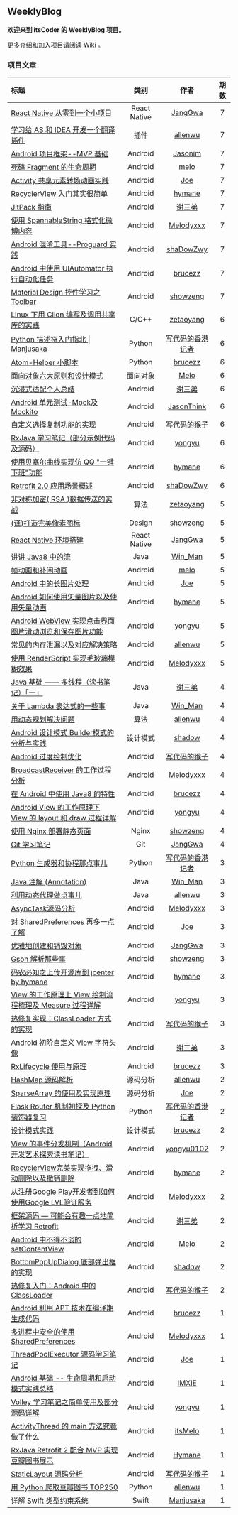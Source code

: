 ## WeeklyBlog
**欢迎来到 itsCoder 的 WeeklyBlog 项目。**


更多介绍和加入项目请阅读 [Wiki](https://github.com/itsCoder/weeklyblog/wiki) 。



### 项目文章

| 标题 | 类别 | 作者 | 期数 |
| :---- | :-----: | :--: | :-----: |
| [React Native 从零到一个小项目](http://janggwa.cn/2016/12/13/React%20Native%20%E4%BB%8E%E9%9B%B6%E5%88%B0%E4%B8%80%E4%B8%AA%E5%B0%8F%E9%A1%B9%E7%9B%AE/) | React Native | [JangGwa](https://github.com/JangGwa) |7|
| [学习给 AS 和 IDEA 开发一个翻译插件](http://allenwu.itscoder.com/write-a-plugin-for-idea-and-as) | 插件 | [allenwu](https://github.com/wuchangfeng) |7|
| [Android 项目框架--MVP 基础](http://hujiandong.com/2016/12/13/android-mvp-basic/) | Android | [Jasonim](https://github.com/Jasonim) |7|
| [死磕 Fragment 的生命周期](https://itsmelo.github.io/2016/12/12/%E6%AD%BB%E7%A3%95%20Fragment%20%E7%9A%84%E7%94%9F%E5%91%BD%E5%91%A8%E6%9C%9F/) | Android | [melo](https://github.com/itsMelo) |7|
| [Activity 共享元素转场动画实践](http://extremej.itscoder.com/zoom-up-animation/) | Android | [Joe](http://extremej.itscoder.com/) |7|
| [RecyclerView 入门其实很简单](http://hymane.itscoder.com/2016/12/03/hymane_20161204_how_to_controll_recyclerview/) | Android | [hymane](https://github.com/hymanme) |7|
| [JitPack 指南](http://imxie.cc/2016/12/04/how_to_upload_your_project_to_jitpack/) | Android | [谢三弟](https://github.com/xcc3641) |7|
| [使用 SpannableString 格式化微博内容](http://melodyxxx.com/2016/12/04/use_spannablestring_format_weibo/) | Android | [Melodyxxx](https://github.com/melodyxxx) |7|
| [Android 混淆工具--Proguard 实践](https://shadowzwy.github.io/2016/12/04/Android%E6%B7%B7%E6%B7%86%E5%B7%A5%E5%85%B7-Proguard%E5%AE%9E%E8%B7%B5.html) | Android | [shaDowZwy](https://github.com/shaDowZwy) |7|
| [Android 中使用 UIAutomator 执行自动化任务](http://brucezz.itscoder.com/use-uiautomator-in-android) | Android | [brucezz](https://github.com/brucezz) |7|
| [Material Design 控件学习之 Toolbar](http://showzeng.itscoder.com/android/2016/12/01/material-design-widget-toolbar.html) | Android | [showzeng](https://github.com/showzeng) |7|
| [Linux 下用 Clion 编写及调用共享库的实践](https://zetaoyang.github.io/post/2016/11/05/linux-shared-object.html) | C/C++ | [zetaoyang](https://github.com/zetaoyang) |6|
| [Python 描述符入门指北 \| Manjusaka](http://manjusaka.itscoder.com/2016/10/12/Something-about-Descriptor/) | Python | [写代码的香港记者](https://github.com/Zheaoli) |6|
| [Atom\-Helper 小脚本](http://brucezz.itscoder.com/atom-helper-script) | Python | [brucezz](https://github.com/brucezz) |6|
| [面向对象六大原则和设计模式](https://itsmelo.github.io/2016/11/20/%E9%9D%A2%E5%90%91%E5%AF%B9%E8%B1%A1%E5%85%AD%E5%A4%A7%E5%8E%9F%E5%88%99%E5%92%8C%E8%AE%BE%E8%AE%A1%E6%A8%A1%E5%BC%8F/) | 面向对象 | [Melo](https://github.com/itsMelo) |6|
| [沉浸式适配个人总结 ](http://imxie.cc/2016/11/08/jike_Immersive_project/) | Android  | [谢三弟](https://github.com/xcc3641) |6|
| [Android 单元测试-Mock及Mockito](http://hujiandong.com/2016/11/07/android-unit-test-mock/) | Android  | [JasonThink](https://github.com/jasonim) |6|
| [自定义选择复制功能的实现](http://jaeger.itscoder.com/android/2016/11/21/selectable-text-helper.html) | Android  | [写代码的猴子](https://github.com/laobie) |6|
| [RxJava 学习笔记（部分示例代码及源码）](http://yongyu.itscoder.com/2016/11/15/rxjava_learning_note/) | Android  | [yongyu](https://github.com/yongyu0102) |6|
| [使用贝塞尔曲线实现仿 QQ "一键下班"功能](http://hymane.itscoder.com/2016/11/13/hymane_20161113_qq_bubble_with_bezier/) | Android  | [hymane](https://github.com/hymanme) |6|
| [Retrofit 2\.0 应用场景概述](https://shadowzwy.github.io/2016/11/17/Retrofit-2.0-%E5%BA%94%E7%94%A8%E5%9C%BA%E6%99%AF%E6%A6%82%E8%BF%B0.html) | Android  | [shaDowZwy](https://github.com/shaDowZwy) |6|
| [非对称加密( RSA )数据传送的实战](https://zetaoyang.github.io/post/2016/10/06/rsa.html) | 算法 | [zetaoyang](https://github.com/zetaoyang) |5|
| [(译)打造完美像素图标](http://showzeng.itscoder.com/design/2016/10/22/make-pixel-perfect-icon.html) | Design | [showzeng](https://github.com/showzeng) |5|
| [React Native 环境搭建](http://janggwa.cn/2016/10/30/React%20Native%20%E7%8E%AF%E5%A2%83%E6%90%AD%E5%BB%BA/) | React Native | [JangGwa](https://github.com/JangGwa) |5|
| [讲讲 Java8 中的流](https://win-man.github.io/2016/10/21/%E8%AE%B2%E8%AE%B2Java8%E4%B8%AD%E7%9A%84%E6%B5%81/) | Java | [Win_Man](https://github.com/Win-Man) |5|
| [帧动画和补间动画](https://itsmelo.github.io/2016/10/31/%E5%B8%A7%E5%8A%A8%E7%94%BB%E5%92%8C%E8%A1%A5%E9%97%B4%E5%8A%A8%E7%94%BB/) | Android | [melo](https://itsmelo.github.io/) |5|
| [Android 中的长图片处理](http://extremej.itscoder.com/android_long_picture_process) | Android | [Joe](http://extremej.itscoder.com/) |5|
| [Android 如何使用矢量图片以及使用矢量动画](http://hymane.itscoder.com/2016/10/09/hymane_20161010_how_to_use_vector_drawable) | Android | [hymane](http://hymane.itscoder.com/) |5|
| [Android WebView 实现点击界面图片滑动浏览和保存图片功能](http://yongyu.itscoder.com/2016/10/24/show_image_from_webView/#more) | Android | [yongyu](https://github.com/yongyu0102) |5|
| [常见的内存泄漏以及对应解决策略](http://allenwu.itscoder.com/oom-and-solution) | Android | [allenwu](http://allenwu.itscoder.com/) |5|
| [使用 RenderScript 实现毛玻璃模糊效果](http://melodyxxx.com/2016/10/09/blur-image-by-renderscript/) | Android | [Melodyxxx](https://github.com/melodyxxx) |5|
| [Java 基础 —— 多线程（读书笔记）「一」](http://imxie.cc/2016/09/21/Review-Java-Thread/) | Java | [谢三弟](https://github.com/xcc3641) |4|
| [关于 Lambda 表达式的一些事](https://win-man.github.io/2016/09/24/%E5%85%B3%E4%BA%8E%20Lambda%20%E8%A1%A8%E8%BE%BE%E5%BC%8F%E7%9A%84%E4%B8%80%E4%BA%9B%E4%BA%8B/) | Java | [Win_Man](https://github.com/Win-Man) |4|
| [用动态规划解决问题](http://allenwu.itscoder.com/dynamic-programming) | 算法 | [allenwu](http://allenwu.itscoder.com/) |4|
| [Android 设计模式 Builder模式的分析与实践](https://shadowzwy.github.io/2016/09/26/Android%E8%AE%BE%E8%AE%A1%E6%A8%A1%E5%BC%8FBuilder%E6%A8%A1%E5%BC%8F%E7%9A%84%E5%88%86%E6%9E%90%E5%92%8C%E5%AE%9E%E8%B7%B5.html) | 设计模式 | [shadow](https://github.com/shaDowZwy) |4|
| [Android 过度绘制优化](http://jaeger.itscoder.com/android/2016/09/29/android-performance-overdraw.html) | Android | [写代码的猴子](https://github.com/laobie) |4|
| [BroadcastReceiver 的工作过程分析](http://melodyxxx.com/2016/09/24/broadcast-receiver-analysis/) | Android | [Melodyxxx](https://github.com/melodyxxx) |4|
| [在 Android 中使用 Java8 的特性](http://brucezz.itscoder.com/use-java8-in-android) | Android | [brucezz](https://github.com/brucezz) |4|
| [Android View 的工作原理下 View 的 layout 和 draw 过程详解](http://yongyu.itscoder.com/2016/10/05/view_layout_and_draw/) | Android | [yongyu](https://github.com/yongyu0102) |4|
| [使用 Nginx 部署静态页面](http://showzeng.itscoder.com/nginx/2016/10/03/use-nginx-to-deploy-static-pages-easily.html) | Nginx | [showzeng](https://github.com/showzeng) |4|
| [Git 学习笔记](http://janggwa.cn/2016/10/04/Git%E5%AD%A6%E4%B9%A0%E7%AC%94%E8%AE%B0/) | Git | [JangGwa](https://github.com/JangGwa) |4|
| [Python 生成器和协程那点事儿](http://manjusaka.itscoder.com/2016/09/11/something-about-yield-in-python/) | Python | [写代码的香港记者](https://github.com/Zheaoli) |3|
| [Java 注解 (Annotation) ](https://win-man.github.io/2016/09/06/Java%E6%B3%A8%E8%A7%A3(Annotation)%E7%AE%80%E5%8D%95%E4%BB%8B%E7%BB%8D/) | Java | [Win_Man](https://github.com/Win-Man) |3|
| [利用动态代理做点事儿](http://allenwu.itscoder.com/use-of-proxy) | Java | [allenwu](http://allenwu.itscoder.com/) |3|
| [AsyncTask源码分析](http://melodyxxx.com/2016/09/08/asynctask-analysis/) | Android  | [Melodyxxx](https://github.com/melodyxxx) |3|
| [对 SharedPreferences 再多一点了解](http://extremej.itscoder.com/shared_preferences_source/) | Android  | [Joe](http://extremej.itscoder.com/) |3|
| [优雅地创建和销毁对象](http://janggwa.cn/2016/09/19/%E4%BC%98%E9%9B%85%E5%9C%B0%E5%88%9B%E5%BB%BA%E5%92%8C%E9%94%80%E6%AF%81%E5%AF%B9%E8%B1%A1/) | Android  | [JangGwa](https://github.com/JangGwa) |3|
| [Gson 解析那些事](http://showzeng.itscoder.com/android/2016/09/11/Something-about-Gson-parsing.html) | Android  | [showzeng](https://github.com/showzeng) |3|
| [码农必知之上传开源库到 jcenter by hymane](http://hymane.itscoder.com/2016/09/11/hymane_20160911__programmer_knows_push_library_to_jcenter/) | Android  | [hymane](https://github.com/hymanme) |3|
| [View 的工作原理上 View 绘制流程梳理及 Measure 过程详解](http://yongyu.itscoder.com/2016/09/11/view_measure/) | Android  | [yongyu](https://github.com/yongyu0102) |3|
| [热修复实现：ClassLoader 方式的实现](http://jaeger.itscoder.com/android/2016/09/20/nuva-source-code-analysis.html) | Android  | [写代码的猴子](https://github.com/laobie) |3|
| [Android 初阶自定义 View 字符头像](http://imxie.cc/2016/09/14/let-s-practise-custom-view/) | Android  | [谢三弟](https://github.com/xcc3641) |3|
| [RxLifecycle 使用与原理](http://brucezz.itscoder.com/usage-and-principle-of-rxlifecycle) | Android  | [brucezz](https://github.com/brucezz) |3|
| [HashMap 源码解析](http://allenwu.itscoder.com/hashmap-analyse) | 源码分析 | [allenwu](http://allenwu.itscoder.com/) |2|
| [SparseArray 的使用及实现原理](http://extremej.itscoder.com/sparsearray_source_analyse/) | 源码分析 | [Joe](http://extremej.itscoder.com/) |2|
| [Flask Router 机制初探及 Python 装饰器复习](http://manjusaka.itscoder.com/2016/08/09/reading-the-fucking-flask-source-code-Part1/) | Python | [写代码的香港记者](https://github.com/Zheaoli) |2|
| [设计模式实践](http://brucezz.itscoder.com/design-pattern-practice-1) | 设计模式 | [brucezz](https://github.com/brucezz) |2|
| [View 的事件分发机制（Android 开发艺术探索读书笔记）](http://yongyu.itscoder.com/2016/08/28/view_touchEvent_dispatch/) | Android | [yongyu0102](http://yongyu.itscoder.com/) |2|
| [RecyclerView完美实现拖拽、滑动删除以及撤销删除](http://hymane.itscoder.com/2016/05/08/RecyclerView%E5%AE%8C%E7%BE%8E%E5%AE%9E%E7%8E%B0%E6%8B%96%E6%8B%BD%E3%80%81%E6%BB%91%E5%8A%A8%E5%88%A0%E9%99%A4%E4%BB%A5%E5%8F%8A%E6%92%A4%E9%94%80%E5%88%A0%E9%99%A4/) | Android | [hymane](https://github.com/Hymanme) |2|
| [从注册Google Play开发者到如何使用Google LVL验证服务](http://melodyxxx.com/2016/08/21/use_google_play_lvl/) | Android | [Melodyxxx](https://github.com/melodyxxx) |2|
| [框架源码 — 可能会有趣一点地简析学习 Retrofit](http://imxie.cc/2016/08/20/retrofit-source-learning/) | Android | [谢三弟](http://imxie.cc/) |2|
| [Android 中不得不谈的 setContentView](https://itsmelo.github.io/2016/08/19/Android%20%E4%B8%AD%E4%B8%8D%E5%BE%97%E4%B8%8D%E8%B0%88%E7%9A%84%20setContentView/) | Android | [Melo](https://itsmelo.github.io/) |2|
| [BottomPopUpDialog 底部弹出框的实现](https://shadowzwy.github.io/BottomPopUpDialog%E5%BA%95%E9%83%A8%E5%BC%B9%E5%87%BA%E6%A1%86%E7%9A%84%E5%AE%9E%E7%8E%B0/) | Android | [shadow](https://github.com/shaDowZwy) |2|
| [热修复入门：Android 中的 ClassLoader](http://jaeger.itscoder.com/android/2016/08/27/android-classloader.html) | Android | [写代码的猴子](https://github.com/laobie) |2|
| [Android 利用 APT 技术在编译期生成代码](http://brucezz.itscoder.com/use-apt-in-android) | Android | [brucezz](https://github.com/brucezz) |1|
| [多进程中安全的使用 SharedPreferences](http://melodyxxx.com/2016/08/04/%E5%A4%9A%E8%BF%9B%E7%A8%8B%E4%B8%AD%E5%AE%89%E5%85%A8%E7%9A%84%E4%BD%BF%E7%94%A8SharedPreferences/) | Android | [Melodyxxx](https://github.com/melodyxxx) |1|
| [ThreadPoolExecutor 源码学习笔记](http://extremej.itscoder.com/threadpoolexecutor_source/) | Android | [Joe](https://github.com/JoeSteven) |1|
| [Android 基础 -- 生命周期和启动模式实践总结](http://imxie.cc/2016/07/21/Activity-lifecycle-launchmode/) | Android | [IMXIE](https://github.com/xcc3641) |1|
| [Volley 学习笔记之简单使用及部分源码详解](http://yongyu.itscoder.com/2016/08/07/yongyu_20160803_volley_use_and_source_code_study/) | Android | [yongyu](https://github.com/yongyu0102) |1|
| [ActivityThread 的 main 方法究竟做了什么](https://itsmelo.github.io/2016/07/28/ActivityThread%E7%9A%84main%E6%96%B9%E6%B3%95%E7%A9%B6%E7%AB%9F%E5%81%9A%E4%BA%86%E4%BB%80%E4%B9%88%EF%BC%9F/) | Android | [itsMelo](https://github.com/itsMelo) |1|
| [RxJava Retrofit 2 配合 MVP 实现豆瓣图书展示](https://github.com/itsCoder/weeklyblog/blob/master/phase_1/hymane_20160806_douban_book_with_rxjava_retrofit2_MVP.md) | Android | [Hymane](https://github.com/Hymanme) |1|
| [StaticLayout 源码分析](http://jaeger.itscoder.com/android/2016/08/05/staticlayout-source-analyse.html) | Android | [写代码的猴子](https://github.com/laobie) |1|
| [用 Python 爬取豆瓣图书 TOP250 ](http://allenwu.itscoder.com/douban-spider) | Python | [allenwu](http://allenwu.itscoder.com/) |1|
| [详解 Swift 类型约束系统](http://manjusaka.itscoder.com/2016/08/02/%E8%AF%A6%E8%A7%A3Swift%E7%9A%84%E7%B1%BB%E5%9E%8B%E6%A3%80%E6%9F%A5%E5%99%A8/) | Swift | [Manjusaka](https://github.com/Zheaoli) |1|








